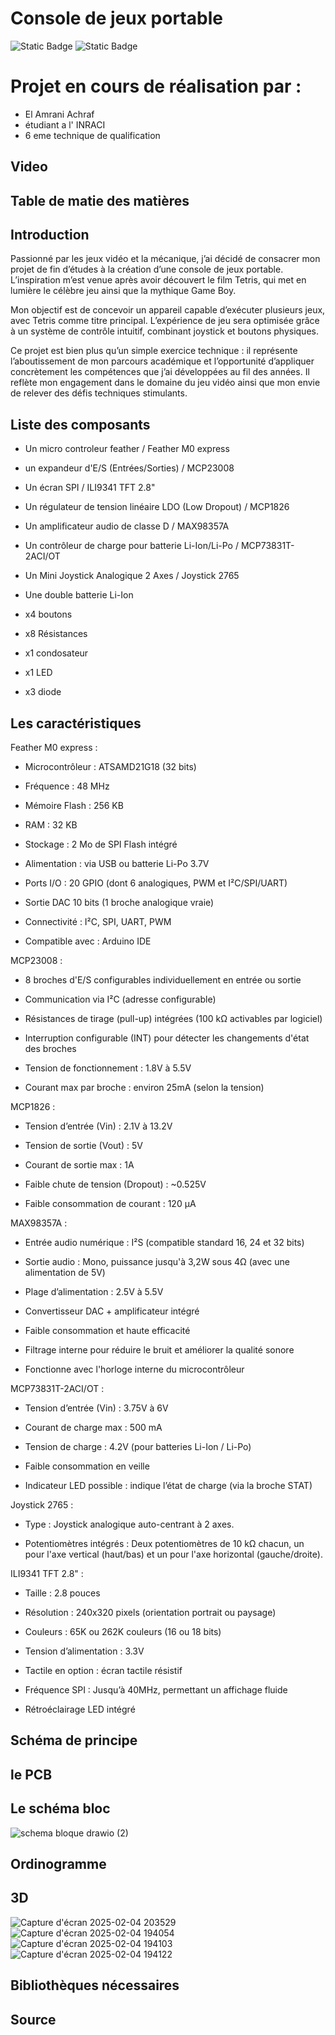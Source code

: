 
# Console de jeux portable
<img alt="Static Badge" src="https://img.shields.io/badge/French-8A2BE2"> <img alt="Static Badge" src="https://img.shields.io/badge/Projet-8A2BE2?color=blue">
# Projet en cours de réalisation par : 
- El Amrani Achraf
- étudiant a l' INRACI
- 6 eme technique de qualification 
## Video
## Table de matie des matières
## Introduction

Passionné par les jeux vidéo et la mécanique, j’ai décidé de consacrer mon projet de fin d’études à la création d’une console de jeux portable. L’inspiration m’est venue après avoir découvert le film Tetris, qui met en lumière le célèbre jeu ainsi que la mythique Game Boy.

Mon objectif est de concevoir un appareil capable d’exécuter plusieurs jeux, avec Tetris comme titre principal. L’expérience de jeu sera optimisée grâce à un système de contrôle intuitif, combinant joystick et boutons physiques.

Ce projet est bien plus qu’un simple exercice technique : il représente l’aboutissement de mon parcours académique et l’opportunité d’appliquer concrètement les compétences que j’ai développées au fil des années. Il reflète mon engagement dans le domaine du jeu vidéo ainsi que mon envie de relever des défis techniques stimulants.

## Liste des composants

- Un micro controleur feather / Feather M0 express

- un  expandeur d'E/S (Entrées/Sorties) / MCP23008

- Un écran SPI / ILI9341 TFT 2.8"

- Un régulateur de tension linéaire LDO (Low Dropout) / MCP1826

- Un amplificateur audio de classe D / MAX98357A 

- Un contrôleur de charge pour batterie Li-Ion/Li-Po / MCP73831T-2ACI/OT

- Un  Mini Joystick Analogique 2 Axes / Joystick 2765

- Une double batterie Li-Ion

- x4 boutons

- x8 Résistances

- x1 condosateur 

- x1 LED 

- x3 diode

## Les caractéristiques
Feather M0 express : 

- Microcontrôleur : ATSAMD21G18 (32 bits)

- Fréquence : 48 MHz

- Mémoire Flash : 256 KB

- RAM : 32 KB

- Stockage : 2 Mo de SPI Flash intégré 

- Alimentation : via USB ou batterie Li-Po 3.7V 

- Ports I/O : 20 GPIO (dont 6 analogiques, PWM et I²C/SPI/UART)

- Sortie DAC 10 bits (1 broche analogique vraie)

- Connectivité : I²C, SPI, UART, PWM

- Compatible avec : Arduino IDE

MCP23008 :

- 8 broches d'E/S configurables individuellement en entrée ou sortie

- Communication via I²C (adresse configurable)

- Résistances de tirage (pull-up) intégrées (100 kΩ activables par logiciel)

- Interruption configurable (INT) pour détecter les changements d'état des broches

- Tension de fonctionnement : 1.8V à 5.5V

- Courant max par broche : environ 25mA (selon la tension)

MCP1826 :

- Tension d’entrée (Vin) : 2.1V à 13.2V

- Tension de sortie (Vout) : 5V 

- Courant de sortie max : 1A

- Faible chute de tension (Dropout) : ~0.525V 

- Faible consommation de courant : 120 µA

MAX98357A : 

- Entrée audio numérique : I²S (compatible standard 16, 24 et 32 bits)

- Sortie audio : Mono, puissance jusqu'à 3,2W sous 4Ω (avec une alimentation de 5V)

- Plage d’alimentation : 2.5V à 5.5V

- Convertisseur DAC + amplificateur intégré

- Faible consommation et haute efficacité 

- Filtrage interne pour réduire le bruit et améliorer la qualité sonore

- Fonctionne avec l'horloge interne du microcontrôleur

MCP73831T-2ACI/OT : 

- Tension d’entrée (Vin) : 3.75V à 6V

- Courant de charge max : 500 mA 

- Tension de charge : 4.2V (pour batteries Li-Ion / Li-Po)

- Faible consommation en veille

- Indicateur LED possible : indique l’état de charge (via la broche STAT)

Joystick 2765 : 

- Type : Joystick analogique auto-centrant à 2 axes.​

- Potentiomètres intégrés : Deux potentiomètres de 10 kΩ chacun, un pour l'axe vertical (haut/bas) et un pour l'axe horizontal (gauche/droite).

ILI9341 TFT 2.8" : 

- Taille : 2.8 pouces

- Résolution : 240x320 pixels (orientation portrait ou paysage)

- Couleurs : 65K ou 262K couleurs (16 ou 18 bits)

- Tension d’alimentation : 3.3V 

- Tactile en option :  écran tactile résistif 

- Fréquence SPI : Jusqu’à 40MHz, permettant un affichage fluide

- Rétroéclairage LED intégré

## Schéma de principe
## le PCB
## Le schéma bloc
![schema bloque  drawio (2)](https://github.com/user-attachments/assets/83ecc262-afdc-4523-affc-aa4a836d04b1)

## Ordinogramme
## 3D 
![Capture d'écran 2025-02-04 203529](https://github.com/user-attachments/assets/c2d2cccd-72f5-401e-8e14-7d100f6c450f)
![Capture d'écran 2025-02-04 194054](https://github.com/user-attachments/assets/2d69b65a-8281-49bf-bdec-56c905a3ff89)
![Capture d'écran 2025-02-04 194103](https://github.com/user-attachments/assets/9dff16ac-fc47-44fa-903b-3567f36d163e)
![Capture d'écran 2025-02-04 194122](https://github.com/user-attachments/assets/b390fd98-e645-4a37-a916-45a664a20343)
## Bibliothèques nécessaires
## Source 

